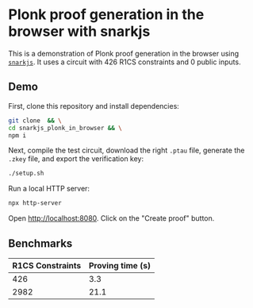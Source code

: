 # Plonk proof generation in the browser with snarkjs

This is a demonstration of Plonk proof generation in the browser using
[`snarkjs`](https://github.com/iden3/snarkjs/). It uses a circuit with 426 R1CS
constraints and 0 public inputs.

## Demo

First, clone this repository and install dependencies:

```bash
git clone  && \
cd snarkjs_plonk_in_browser && \
npm i
```

Next, compile the test circuit, download the right `.ptau` file, generate the
`.zkey` file, and export the verification key:

```bash
./setup.sh
```

Run a local HTTP server:

```bash
npx http-server
```

Open [http://localhost:8080](http://localhost:8080). Click on the "Create
proof" button.

## Benchmarks

| R1CS Constraints | Proving time (s) |
| - | - |
| 426 | 3.3 |
| 2982 | 21.1 |
